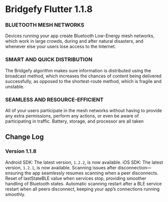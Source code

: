 # Bridgefy Flutter 1.1.8
### BLUETOOTH MESH NETWORKS

Devices running your app create Bluetooth Low-Energy mesh networks, which work in large crowds, during and after natural disasters, and whenever else your users lose access to the Internet.

### SMART AND QUICK DISTRIBUTION

The Bridgefy algorithm makes sure information is distributed using the broadcast method, which increases the chances of content being delivered successfully, as opposed to the shortest-route method, which 
is fragile and unstable.

### SEAMLESS AND RESOURCE-EFFICIENT

All of your users participate in the mesh networks without having to provide any extra permissions, perform any actions, or even be aware of participating in traffic. Battery, storage, and processor are 
all taken

## Change Log

### Version 1.1.8
Android SDK: The latest version, `1.2.2`, is now available.
iOS SDK: The latest version, `1.2.1`, is now available.
Scanning issues after disconnection—ensuring the app seamlessly resumes scanning when a peer disconnects.
Reset of lastStateBLE value when services stop, providing smoother handling of Bluetooth states.
Automatic scanning restart after a BLE service restart when all peers disconnect, keeping your app’s connections running smoothly.

